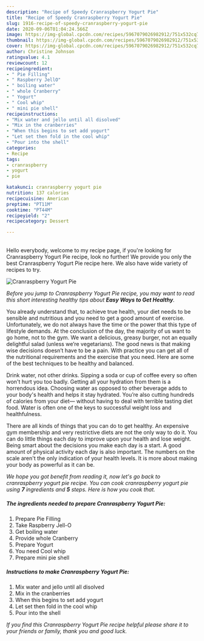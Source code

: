 ```yaml
---
description: "Recipe of Speedy Cranraspberry Yogurt Pie"
title: "Recipe of Speedy Cranraspberry Yogurt Pie"
slug: 1916-recipe-of-speedy-cranraspberry-yogurt-pie
date: 2020-09-06T01:04:24.566Z
image: https://img-global.cpcdn.com/recipes/5967079026982912/751x532cq70/cranraspberry-yogurt-pie-recipe-main-photo.jpg
thumbnail: https://img-global.cpcdn.com/recipes/5967079026982912/751x532cq70/cranraspberry-yogurt-pie-recipe-main-photo.jpg
cover: https://img-global.cpcdn.com/recipes/5967079026982912/751x532cq70/cranraspberry-yogurt-pie-recipe-main-photo.jpg
author: Christine Johnson
ratingvalue: 4.1
reviewcount: 12
recipeingredient:
- " Pie Filling"
- " Raspberry JellO"
- " boiling water"
- " whole Cranberry"
- " Yogurt"
- " Cool whip"
- " mini pie shell"
recipeinstructions:
- "Mix water and jello until all disolved"
- "Mix in the cranberries"
- "When this begins to set add yogurt"
- "Let set then fold in the cool whip"
- "Pour into the shell"
categories:
- Recipe
tags:
- cranraspberry
- yogurt
- pie

katakunci: cranraspberry yogurt pie 
nutrition: 137 calories
recipecuisine: American
preptime: "PT11M"
cooktime: "PT44M"
recipeyield: "2"
recipecategory: Dessert

---
```

<br>
Hello everybody, welcome to my recipe page, if you're looking for Cranraspberry Yogurt Pie recipe, look no further! We provide you only the best Cranraspberry Yogurt Pie recipe here. We also have wide variety of recipes to try.
<br>


![Cranraspberry Yogurt Pie](https://img-global.cpcdn.com/recipes/5967079026982912/751x532cq70/cranraspberry-yogurt-pie-recipe-main-photo.jpg)

<i>Before you jump to Cranraspberry Yogurt Pie recipe, you may want to read this short interesting healthy tips about <strong>Easy Ways to Get Healthy</strong>.</i>

You already understand that, to achieve true health, your diet needs to be sensible and nutritious and you need to get a good amount of exercise. Unfortunately, we do not always have the time or the power that this type of lifestyle demands. At the conclusion of the day, the majority of us want to go home, not to the gym. We want a delicious, greasy burger, not an equally delightful salad (unless we’re vegetarians). The good news is that making wise decisions doesn’t have to be a pain. With practice you can get all of the nutritional requirements and the exercise that you need. Here are some of the best techniques to be healthy and balanced.

Drink water, not other drinks. Sipping a soda or cup of coffee every so often won't hurt you too badly. Getting all your hydration from them is a horrendous idea. Choosing water as opposed to other beverage adds to your body's health and helps it stay hydrated. You’re also cutting hundreds of calories from your diet— without having to deal with terrible tasting diet food. Water is often one of the keys to successful weight loss and healthfulness.

There are all kinds of things that you can do to get healthy. An expensive gym membership and very restrictive diets are not the only way to do it. You can do little things each day to improve upon your health and lose weight. Being smart about the decisions you make each day is a start. A good amount of physical activity each day is also important. The numbers on the scale aren't the only indication of your health levels. It is more about making your body as powerful as it can be. 


<i>We hope you got benefit from reading it, now let's go back to cranraspberry yogurt pie recipe. You can cook cranraspberry yogurt pie using <strong>7</strong> ingredients and <strong>5</strong> steps. Here is how you cook that.
</i>

##### The ingredients needed to prepare Cranraspberry Yogurt Pie:

1. Prepare  Pie Filling
1. Take  Raspberry Jell-O
1. Get  boiling water
1. Provide  whole Cranberry
1. Prepare  Yogurt
1. You need  Cool whip
1. Prepare  mini pie shell


##### Instructions to make Cranraspberry Yogurt Pie:

1. Mix water and jello until all disolved
1. Mix in the cranberries
1. When this begins to set add yogurt
1. Let set then fold in the cool whip
1. Pour into the shell


<i>If you find this Cranraspberry Yogurt Pie recipe helpful please share it to your friends or family, thank you and good luck.</i>
